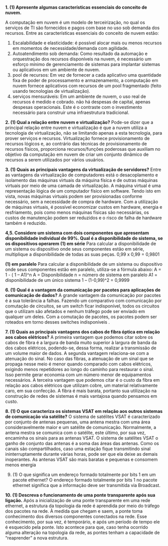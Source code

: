 **1. (1) Apresente algumas características essenciais do conceito de nuvem.**

A computação em nuvem é um modelo de terceirização, no qual os serviços de TI são fornecidos e pagos com base no uso sob demanda dos recursos.
Entre as características essenciais do conceito de nuvem estão:
1. Escalabilidade e elasticidade: é possível alocar mais ou menos recursos em momentos de necessidade/demanda com agilidade.
2. Autoatendimento sob demanda: Como resultado da automação e orquestração dos recursos disponíveis na nuvem, é necessário um esforço mínimo de gerenciamento de sistemas para implantar sistemas ou aplicativos em um ambiente de nuvem.
3. pool de recursos: Em vez de fornecer a cada aplicativo uma quantidade fixa de poder de processamento e armazenamento, a computação em nuvem fornece aplicativos com recursos de um pool fragmentado (feito usando tecnologias de virtualização).
4. serviços mensuráveis: Em um ambiente de nuvem, o uso real de recursos é medido e cobrado. não há despesas de capital, apenas despesas operacionais. Este é o contraste com o investimento necessário para construir uma infraestrutura tradicional.

**2. (1) Qual a relação entre nuvem e virtualização?**
Pode-se dizer que a principal relação entre nuvem e virtualização é que a nuvem utiliza a tecnologia de virtualização, não se limitando apenas a esta tecnologia, para prover serviços e recursos.
Virtualização fornece provisionamento de recursos lógicos e, ao contrário das técnicas de provisionamento de recursos físicos, proporciona recursos/funções poderosas que auxiliam no objetivo da computação em nuvem de criar um conjunto dinâmico de recursos a serem utilizados por vários usuários.

**3. (1) Quais as principais vantagens da virtualização de servidores?**
Entre as vantagens da virtualização de computadores está o desacoplamento e isolamento das máquinas virtuais da máquina física e de outras máquinas virtuais por meio de uma camada de virtualização.
A máquina virtual é uma representação lógica de um computador físico em software. Tendo isto em vista, novas máquinas virtuais podem ser provisionadas conforme necessário, sem a necessidade de compra de hardware.
Com a utilização de máquinas virtuais, é possível economizar custos em hardware, energia e resfriamento, pois como menos máquinas físicas são necessárias, os custos de manutenção podem ser reduzidos e o risco de falha de hardware também é reduzido.

**4,5. Considere um sistema com dois componentes que apresentam disponibilidade individual de 99%. Qual é a disponibilidade do sistema, se os dispositivos operarem**
**(1) em série**
Para calcular a disponibilidade de um sistema ou dispositivo onde seus componentes estão em série, multiplique a disponibilidade de todas as suas peças.
0,99 x 0,99 = 0,9801

**(1) em paralelo**
Para calcular a disponibilidade de um sistema ou dispositivo onde seus componentes estão em paralelo, utiliza-se a fórmula abaixo:
A = 1 - ( 1 – A1)^n
A = Disponibilidade
n = número de sistema em paralelo
A1 = disponibilidade de um único sistema
1 – (1-0,99)^2 = 0,9999

**6. (1) Qual é a vantagem da comunicação por pacotes para aplicações de comunicação de dados?**
A grande vantagem da comunicação por pacotes é a sua tolerância a falhas. Fazendo um comparativo com comunicação por comutação de circuitos, se um switch ficar indisponível, todos os circuitos que o utilizam são afetados e nenhum tráfego pode ser enviado em qualquer um deles. Com a comutação de pacotes, os pacotes podem ser roteados em torno desses switches indisponíveis .

**7. (1) Quais as principais vantagens dos cabos de fibra óptica em relação aos cabos elétricos?**
A primeira vantagem que podemos citar sobre os cabos de fibra é a largura de banda muito superior à largura de banda da dos cabos elétricos, podendo-se, dessa forma, realizar a transmissão de um volume maior de dados.
A segunda vantagem relaciona-se com a atenuação do sinal. No caso das fibras, a atenuação de um sinal que se propaga nesse meio é menor quando comparado com cabos elétricos, exigindo menos repetidores ao longo do caminho para restaurar o sinal. Isso permite gerar economia com um número menor de equipamentos necessários.
A terceira vantagem que podemos citar é o custo da fibra em relação aos cabos elétricos que utilizam cobre, um material relativamente caro, em sua confecção. A fibra é mais barata, portanto sua utilização na construção de redes de sistemas é mais vantajosa quando pensamos em custo.

**8. (1) O que caracteriza os sistemas VSAT em relação aos outros sistemas de comunicação via satélite?**
O sistema de satélites VSAT é caracterizado por conjunto de antenas pequenas, uma antena mestra com uma área consideravelmente maior e um satélite de comunicação. Normalmente, a antena mestra se comunica com o satélite, este último, por sua vez, encaminha os sinais para as antenas VSAT.
O sistema de satélites VSAT o ganho de conjunto das antenas é a soma das áreas das antenas.
Como os canais são compartilhados, caso uma estação fique transmitindo sinal ininterruptamente durante várias horas, pode ser que ela deixe as demais inoperantes.
As antenas VSAT são mais baratas e pequenas e consomem menos energia

9. (1) O que significa um endereço formado totalmente por bits 1 em um pacote ethernet?
O endereço formado totalmente por bits 1 no pacote ethernet significa que a informação deve ser transmitida via Broadcast.

**10. (1) Descreva o funcionamento de uma ponte transparente após sua ligação.**
Após a inicialização de uma ponte transparente em uma rede ethernet, a estrutura da topologia da rede é aprendida por meio do tráfego dos pacotes na rede. À medida que chegam e saem, a ponte toma conhecimento dos diversos componentes conectados na rede.
Esse conhecimento, por sua vez, é temporário, e após um período de tempo ele é esquecido pela ponte. Isto acontece para que, caso tenha ocorrido alguma alteração na topologia da rede, as pontes tenham a capacidade de “reaprender” a nova estrutura.


